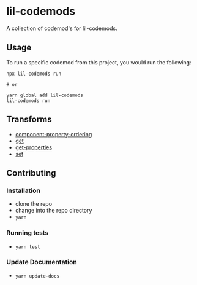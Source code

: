 # lil-codemods


A collection of codemod's for lil-codemods.

## Usage

To run a specific codemod from this project, you would run the following:

```
npx lil-codemods run

# or

yarn global add lil-codemods
lil-codemods run
```

## Transforms

<!--TRANSFORMS_START-->
* [component-property-ordering](transforms/component-property-ordering/README.md)
* [get](transforms/get/README.md)
* [get-properties](transforms/get-properties/README.md)
* [set](transforms/set/README.md)
<!--TRANSFORMS_END-->

## Contributing

### Installation

* clone the repo
* change into the repo directory
* `yarn`

### Running tests

* `yarn test`

### Update Documentation

* `yarn update-docs`